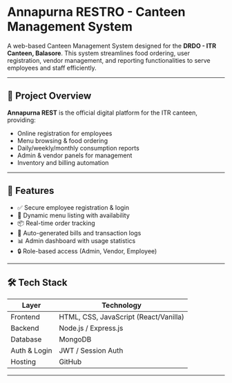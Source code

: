 # Annapurna RESTRO - Canteen Management System

A web-based Canteen Management System designed for the **DRDO - ITR Canteen, Balasore**. This system streamlines food ordering, user registration, vendor management, and reporting functionalities to serve employees and staff efficiently.

---

## 🏢 Project Overview

**Annapurna REST** is the official digital platform for the ITR canteen, providing:

- Online registration for employees
- Menu browsing & food ordering
- Daily/weekly/monthly consumption reports
- Admin & vendor panels for management
- Inventory and billing automation

---

## 🚀 Features

- ✅ Secure employee registration & login
- 🍛 Dynamic menu listing with availability
- 📦 Real-time order tracking
- 🧾 Auto-generated bills and transaction logs
- 📊 Admin dashboard with usage statistics
- 🔒 Role-based access (Admin, Vendor, Employee)

---

## 🛠️ Tech Stack

| Layer         | Technology         |
|---------------|--------------------|
| Frontend      | HTML, CSS, JavaScript (React/Vanilla) |
| Backend       | Node.js / Express.js |
| Database      | MongoDB     |
| Auth & Login  | JWT / Session Auth |
| Hosting       | GitHub |

---


